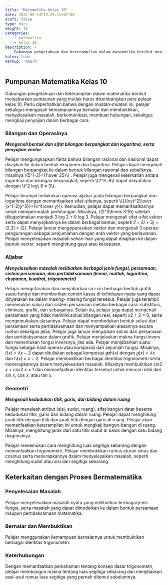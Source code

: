 ```yaml
---
title: "Matematika Kelas 10"
date: 2022-05-14T19:29:11+07:00
draft: false
type: docs
weight: 10
categories:
    - matematika
    - kelas 10
description: >
    Gabungan pengetahuan dan keterampilan dalam matematika berikut menjabarkan pumpunan yang mutlak harus dikembangkan para pelajar kelas 10. Perlu diperhatikan bahwa dengan muatan-muatan ini, pelajar sekaligus mengasah kemampuannya bernalar dan membuktikan, menyelesaikan masalah, berkomunikasi, membuat hubungan, sekaligus mengkaji penyajian dalam berbagai cara.
katex: true
markup: 'mmark'
---
```

## Pumpunan Matematika Kelas 10

Gabungan pengetahuan dan keterampilan dalam matematika berikut menjabarkan pumpunan yang mutlak harus dikembangkan para pelajar kelas 10. Perlu diperhatikan bahwa dengan muatan-muatan ini, pelajar sekaligus mengasah kemampuannya bernalar dan membuktikan, menyelesaikan masalah, berkomunikasi, membuat hubungan, sekaligus mengkaji penyajian dalam berbagai cara.

### Bilangan dan Operasinya
***Mengenali bentuk dan sifat bilangan berpangkat dan logaritma, serta penyajian vector***

Pelajar mengungkapkan fakta bahwa bilangan rasional dan irasional dapat disajikan ke dalam bentuk eksponen dan logaritma. Pelajar dapat mengubah bilangan berpangkat ke
dalam bentuk bilangan rasional dan sebaliknya, misalnya \\(5^{-2}={1\over 25}\\) . Pelajar juga mengenali keterkaitan antara logaritma dan bilangan berpangkat, seperti \\(2^3=8\\) dapat dinyatakan dengan \\(^2 log\ 8 = 3\\).

Pelajar terampil melakukan operasi aljabar pada bilangan berpangkat dan logaritma dengan memanfaatkan sifat-sifatnya, seperti \\({{(xy)^2}\over {x^{-2}y^3}}={x^4\over y}\\). Kemudian, pelajar dapat memanfaatkannya untuk mempermudah perhitungan. Misalnya, \\(2^3\times 3^9\\) setelah dilogaritmakan menjadi 3 log 2 + 9 log 3.
Pelajar mengenali sifat-sifat vektor serta dapat menyajikannya ke dalam berbagai bentuk, seperti 𝑣⃗ = 2𝑖 + 3𝑗 = (2,3) = (2). Pelajar lancar mengoperasikan vektor dan mengenali 3 operasi pengurangan sebagai penjumlahan dengan arah vektor yang berlawanan. Pelajar menyelesaikan masalah sehari-hari yang dapat disajikan ke dalam bentuk vector, seperti menghitung gaya atau kecepatan.

### Aljabar
***Menyelesaikan masalah melibatkan berbagai jenis fungsi, persamaan, sistem persamaan, dan pertidaksamaan (linear, mutlak, logaritma, eksponen, kuadrat, trigonometri)***

Pelajar mengutarakan dan menjabarkan ciri-ciri berbagai bentuk grafik suatu fungsi dan memberikan contoh kasus di kehidupan nyata yang dapat dinyatakan ke dalam masing- masing fungsi tersebut. Pelajar juga terampil menemukan solusi dari sistem persamaan melalui berbagai cara: substitusi, eliminasi, grafik, dan sebagainya. Selain itu, pelajar juga dapat mengenali persamaan yang tidak memiliki solusi bilangan real, seperti 𝑥2 + 2 = 0, serta mengemukakan alasannya. Pelajar dapat membedakan bentuk solusi dari persamaan serta pertidaksamaan dan menyampaikan alasannya secara runtun sekaligus jelas. Pelajar juga lancar menyajikan solusi dari persamaan dan pertidaksamaan dalam grafik.
Pelajar menjelaskan makna fungsi invers dan menentukan fungsi inversnya, jika ada. Pelajar menjabarkan suatu fungsi sebagai hasil operasi atau komposisi dari sejumlah fungsi. Misalnya, 𝑓(𝑥) = √𝑥 − 2 dapat dituliskan sebagai komposisi 𝑔𝑜h(𝑥) dengan 𝑔(𝑥) = √𝑥 dan h(𝑥) = 𝑥 − 2.
Pelajar membuktikan berbagai identitas trigonometri serta menerapkannya dalam menyelesaikan masalah. Misalnya membuktikan sin2 𝑥 + cos2 𝑥 = 1 dan memanfaatkan identitas tersebut untuk mencari nilai dari sin 𝑥, cos 𝑥, atau tan 𝑥.


### Geometri
***Mengenali kedudukan titik, garis, dan bidang dalam ruang***

Pelajar menelaah atribut (sisi, sudut, ruang), sifat bangun datar beserta kedudukan titik, garis dan bidang dalam ruang. Pelajar dapat menghitung jarak titik dengan titik dan jarak titik dengan garis di ruang. Pelajar akan memanfaatkan keterampilan ini untuk mengkaji bangun-bangun di ruang. Misalnya, menghitung jarak dari satu titik sudut di balok dengan satu bidang diagonalnya.

Pelajar menemukan cara menghitung luas segitiga sebarang dengan memanfaatkan trigonometri. Pelajar membuktikan rumus aturan sinus dan cosinus serta menerapkannya dalam menyelesaikan masalah, seperti menghitung sudut atau sisi dari segitiga sebarang.

## Keterkaitan dengan Proses Bermatematika
### Penyelesaian Masalah

Pelajar menyelesaikan masalah nyata yang melibatkan berbagai jenis fungsi, serta masalah yang dapat dimodelkan ke dalam bentuk persamaan maupun pertidaksamaan matematika.

### Bernalar dan Membuktikan
Pelajar menggunakan kemampuan bernalarnya untuk membuktikan berbagai identitas trigonometri.

### Keterhubungan
Dengan memanfaatkan pemahaman tentang konsep dasar trigonometri, pelajar membangun makna tentang luas segitiga sebarang dan menjelaskan asal-usul rumus luas segitiga yang pernah ditemui sebelumnya.